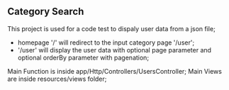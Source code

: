 
## Category Search

This project is used for a code test to dispaly user data from a json file;

- homepage '/' will redirect to the input category page '/user';
- '/user' will display the user data with optional page parameter and optional orderBy parameter with pagenation;

Main Function is inside app/Http/Controllers/UsersController;
Main Views are inside resources/views folder;
